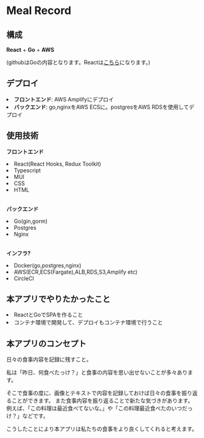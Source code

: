# Meal Record
## 構成
<p><strong>React</strong> + <strong>Go</strong> + <strong>AWS</strong></p>
<p>(githubはGoの内容となります。Reactは<a href="https://github.com/taijusugahara/react_meal_record">こちら</a>になります。)</p>

## デプロイ
<li><strong>フロントエンド</strong>: AWS Amplifyにデプロイ</li>
<li><strong>バックエンド</strong>:  go,nginxをAWS ECSに。postgresをAWS RDSを使用してデプロイ</li>

## 使用技術
<p><strong>フロントエンド</strong></p>

<li>React(React Hooks, Redux Toolkit)</li>
<li>Typescript</li>
<li>MUI</li>
<li>CSS</li>
<li>HTML</li>
<br>
<p><strong>バックエンド</strong></p>

<li>Go(gin,gorm)</li>
<li>Postgres</li>
<li>Nginx</li>
<br>
<p><strong>インフラ?</strong></p>

<li>Docker(go,postgres,nginx)</li>
<li>AWS(ECR,ECS(Fargate),ALB,RDS,S3,Amplify etc)</li>
<li>CircleCI</li>

## 本アプリでやりたかったこと
<li>ReactとGoでSPAを作ること</li>
<li>コンテナ環境で開発して、デプロイもコンテナ環境で行うこと</li>

## 本アプリのコンセプト
<p>日々の食事内容を記録に残すこと。</p>
<p>私は「昨日、何食べたっけ？」と食事の内容を思い出せないことが多々あります。</p>
<p>そこで食事の度に、画像とテキストで内容を記録しておけば日々の食事を振り返ることができます。
また食事内容を振り返ることで新たな気づきがあります。例えば、「この料理は最近食べてないな。」や「この料理最近食べたのいつだっけ？」などです。</p>
<p>こうしたことにより本アプリは私たちの食事をより良くしてくれると考えます。</p>

